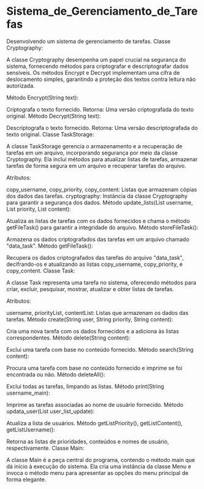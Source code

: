 # Sistema_de_Gerenciamento_de_Tarefas
Desenvolvendo um sistema de gerenciamento de tarefas.
Classe Cryptography:

A classe Cryptography desempenha um papel crucial na segurança do sistema, fornecendo métodos para criptografar e descriptografar dados sensíveis. Os métodos Encrypt e Decrypt implementam uma cifra de deslocamento simples, garantindo a proteção dos textos contra leitura não autorizada.

Método Encrypt(String text):

Criptografa o texto fornecido.
Retorna: Uma versão criptografada do texto original.
Método Decrypt(String text):

Descriptografa o texto fornecido.
Retorna: Uma versão descriptografada do texto original.
Classe TaskStorage:

A classe TaskStorage gerencia o armazenamento e a recuperação de tarefas em um arquivo, incorporando segurança por meio da classe Cryptography. Ela inclui métodos para atualizar listas de tarefas, armazenar tarefas de forma segura em um arquivo e recuperar tarefas do arquivo.

Atributos:

copy_username, copy_priority, copy_content: Listas que armazenam cópias dos dados das tarefas.
cryptography: Instância da classe Cryptography para garantir a segurança dos dados.
Método update_lists(List<String> username, List<String> priority, List<String> content):

Atualiza as listas de tarefas com os dados fornecidos e chama o método getFileTask() para garantir a integridade do arquivo.
Método storeFileTask():

Armazena os dados criptografados das tarefas em um arquivo chamado "data_task".
Método getFileTask():

Recupera os dados criptografados das tarefas do arquivo "data_task", decifrando-os e atualizando as listas copy_username, copy_priority, e copy_content.
Classe Task:

A classe Task representa uma tarefa no sistema, oferecendo métodos para criar, excluir, pesquisar, mostrar, atualizar e obter listas de tarefas.

Atributos:

username, priorityList, contentList: Listas que armazenam os dados das tarefas.
Método create(String user, String priority, String content):

Cria uma nova tarefa com os dados fornecidos e a adiciona às listas correspondentes.
Método delete(String content):

Exclui uma tarefa com base no conteúdo fornecido.
Método search(String content):

Procura uma tarefa com base no conteúdo fornecido e imprime se foi encontrada ou não.
Método deleteAll():

Exclui todas as tarefas, limpando as listas.
Método print(String username_main):

Imprime as tarefas associadas ao nome de usuário fornecido.
Método updata_user(List<String> user_list_update):

Atualiza a lista de usuários.
Método getListPriority(), getListContent(), getListUsername():

Retorna as listas de prioridades, conteúdos e nomes de usuário, respectivamente.
Classe Main:

A classe Main é a peça central do programa, contendo o método main que dá início à execução do sistema. Ela cria uma instância da classe Menu e invoca o método menu para apresentar as opções do menu principal de forma elegante.
